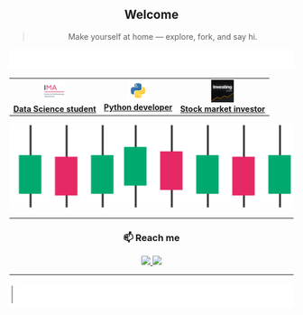 <div align="center">


## **Welcome**
> Make yourself at home — explore, fork, and say hi.


<img src="assets/snake_banner.gif" width="515" />

<table>
  <tr>
    <td align="center">
      <img src="assets/ima.png" width="40" /><br>
      <a href="https://www.uco.fr/fr/formations/sciences/bachelor-business-data-science" target="_blank" >
      <b>Data Science student</b>
    </td>
    <td align="center">
      <img src="assets/python.png" width="40" /><br>
      <a href="https://www.jetbrains.com/pycharm/" target="_blank" >
      <b>Python developer</b>
    </td>
    <td align="center">
      <a href="https://www.investing.com/members/267075101" target="_blank" >
      <img src="assets/investing.png" width="40" /><br>
      <b>Stock market investor</b>
    </td>
  </tr>
</table>


<img src="assets/stock_banner.gif" width="515" height="150" />

---

### 📫 Reach me  
<a href="https://www.linkedin.com/in/axel-bouchaud-roche-692743359/" target="_blank">
  <img src="https://img.shields.io/badge/LinkedIn-0A66C2?style=for-the-badge&logo=linkedin&logoColor=white"/>
</a>
<a href="mailto:axelbouchaudroche@gmail.com">
  <img src="https://img.shields.io/badge/Email-D14836?style=for-the-badge&logo=gmail&logoColor=white"/>
</a>

---
<img src="assets/python_line.gif" width="600" />
</div>
